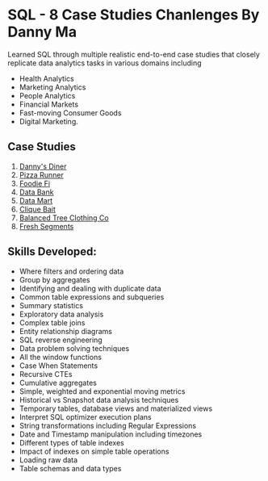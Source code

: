 # SQL - 8 Case Studies Chanlenges By Danny Ma

Learned SQL through multiple realistic end-to-end case studies that closely replicate data analytics tasks in various domains including 
* Health Analytics
* Marketing Analytics
* People Analytics
* Financial Markets
* Fast-moving Consumer Goods
* Digital Marketing.

## Case Studies

1. [Danny's Diner]()
2. [Pizza Runner]()
3. [Foodie Fi]()
4. [Data Bank]()
5. [Data Mart]()
6. [Clique Bait]()
7. [Balanced Tree Clothing Co]()
8. [Fresh Segments]()


## Skills Developed:

* Where filters and ordering data
* Group by aggregates
* Identifying and dealing with duplicate data
* Common table expressions and subqueries
* Summary statistics
* Exploratory data analysis
* Complex table joins
* Entity relationship diagrams
* SQL reverse engineering
* Data problem solving techniques
* All the window functions
* Case When Statements
* Recursive CTEs
* Cumulative aggregates
* Simple, weighted and exponential moving metrics
* Historical vs Snapshot data analysis techniques
* Temporary tables, database views and materialized views
* Interpret SQL optimizer execution plans
* String transformations including Regular Expressions
* Date and Timestamp manipulation including timezones
* Different types of table indexes
* Impact of indexes on simple table operations
* Loading raw data
* Table schemas and data types


